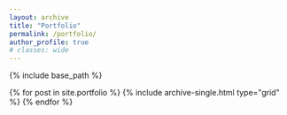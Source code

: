 ```yaml
---
layout: archive
title: "Portfolio"
permalink: /portfolio/
author_profile: true
# classes: wide
---
```


{% include base_path %}

<div class="grid__wrapper">
  {% for post in site.portfolio %}
    {% include archive-single.html type="grid" %}
  {% endfor %}
</div>

<!-- ---
title: "Portfolio"
layout: collection
permalink: /portfolio/
collection: portfolio
entries_layout: grid
classes: wide
--- -->
